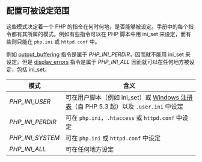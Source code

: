 配置可被设定范围
----------------

这些模式决定着一个 PHP
的指令在何时何地，是否能够被设定。手册中的每个指令都有其所属的模式。例如有些指令可以在
PHP 脚本中用 <span class="function">ini\_set</span>
来设定，而有些则只能在 `php.ini` 或 `httpd.conf` 中。

例如 <a href="/outcontrol/setup.html#" class="link">output_buffering</a>
指令是属于 *PHP\_INI\_PERDIR*，因而就不能用 <span
class="function">ini\_set</span> 来设定。但是
<a href="/errorfunc/setup.html#" class="link">display_errors</a>
指令是属于 *PHP\_INI\_ALL* 因而就可以在任何地方被设定，包括 <span
class="function">ini\_set</span>。

| 模式               | 含义                                                                                                                                                                                                      |
|--------------------|-----------------------------------------------------------------------------------------------------------------------------------------------------------------------------------------------------------|
| *PHP\_INI\_USER*   | 可在用户脚本（例如 <span class="function">ini\_set</span>）或 <a href="/configuration/changes.html#configuration.changes.windows" class="link">Windows 注册表</a>（自 PHP 5.3 起）以及 `.user.ini` 中设定 |
| *PHP\_INI\_PERDIR* | 可在 `php.ini`，`.htaccess` 或 `httpd.conf` 中设定                                                                                                                                                        |
| *PHP\_INI\_SYSTEM* | 可在 `php.ini` 或 `httpd.conf` 中设定                                                                                                                                                                     |
| *PHP\_INI\_ALL*    | 可在任何地方设定                                                                                                                                                                                          |
